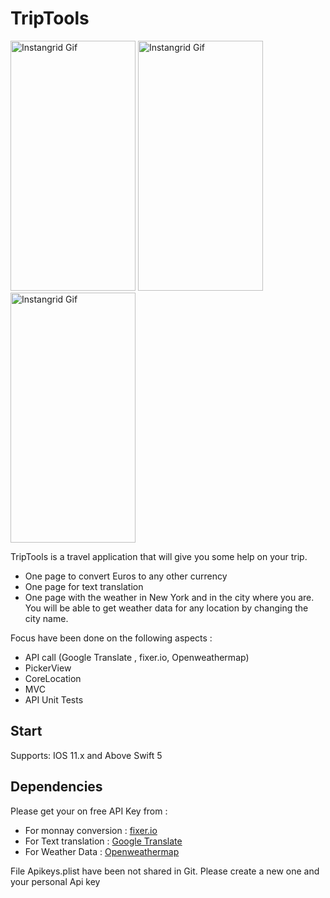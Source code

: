 

# TripTools




<img src="AppsTripTools1Gif.gif" alt="Instangrid Gif" width="200" height="400">  <img src="AppsTripTools2Gif.gif" alt="Instangrid Gif" width="200" height="400">  <img src="AppsTripTools3Gif.gif" alt="Instangrid Gif" width="200" height="400">

TripTools is a travel application that will give you some help on your trip.

- One page to convert Euros to any other currency
- One page for text translation 
- One page with the weather in New York and in the city where you are. You will be able to get weather data for any location by changing the city name.




Focus have been done on the following aspects :
- API call (Google Translate , fixer.io, Openweathermap)
- PickerView
- CoreLocation
- MVC 
- API Unit Tests


## Start
Supports: IOS 11.x and Above
Swift 5


## Dependencies

Please get your on free API Key from :
-  For monnay conversion : <a href="https://fixer.io">fixer.io</a>
-  For Text translation : <a href="https://cloud.google.com/translate/docs/">Google Translate</a>
-  For Weather Data : <a href="https://openweathermap.org/current">Openweathermap</a>

File Apikeys.plist have been not shared in Git. Please create a new one and your personal Api key
